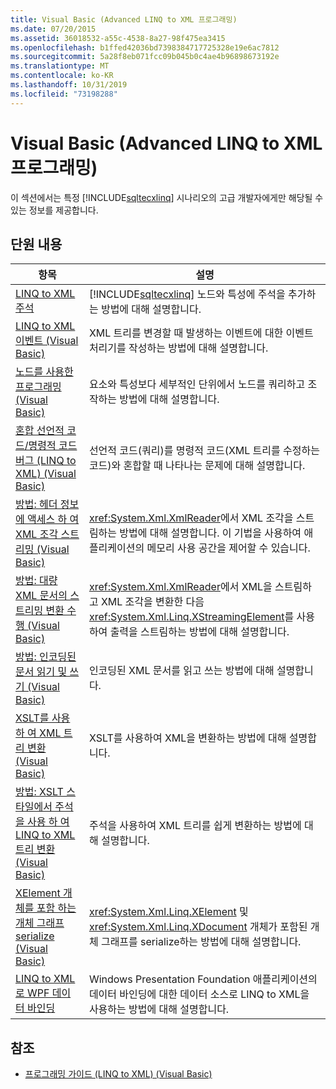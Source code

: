 ```yaml
---
title: Visual Basic (Advanced LINQ to XML 프로그래밍)
ms.date: 07/20/2015
ms.assetid: 36018532-a55c-4538-8a27-98f475ea3415
ms.openlocfilehash: b1ffed42036bd7398384717725328e19e6ac7812
ms.sourcegitcommit: 5a28f8eb071fcc09b045b0c4ae4b96898673192e
ms.translationtype: MT
ms.contentlocale: ko-KR
ms.lasthandoff: 10/31/2019
ms.locfileid: "73198288"
---
```

# <a name="advanced-linq-to-xml-programming-visual-basic"></a>Visual Basic (Advanced LINQ to XML 프로그래밍)
이 섹션에서는 특정 [!INCLUDE[sqltecxlinq](~/includes/sqltecxlinq-md.md)] 시나리오의 고급 개발자에게만 해당될 수 있는 정보를 제공합니다.  
  
## <a name="in-this-section"></a>단원 내용  
  
|항목|설명|  
|-----------|-----------------|  
|[LINQ to XML 주석](../../../../visual-basic/programming-guide/concepts/linq/linq-to-xml-annotations.md)|[!INCLUDE[sqltecxlinq](~/includes/sqltecxlinq-md.md)] 노드와 특성에 주석을 추가하는 방법에 대해 설명합니다.|  
|[LINQ to XML 이벤트 (Visual Basic)](../../../../visual-basic/programming-guide/concepts/linq/linq-to-xml-events.md)|XML 트리를 변경할 때 발생하는 이벤트에 대한 이벤트 처리기를 작성하는 방법에 대해 설명합니다.|  
|[노드를 사용한 프로그래밍 (Visual Basic)](../../../../visual-basic/programming-guide/concepts/linq/programming-with-nodes.md)|요소와 특성보다 세부적인 단위에서 노드를 쿼리하고 조작하는 방법에 대해 설명합니다.|  
|[혼합 선언적 코드/명령적 코드 버그 (LINQ to XML) (Visual Basic)](../../../../visual-basic/programming-guide/concepts/linq/mixed-declarative-code-imperative-code-bugs-linq-to-xml.md)|선언적 코드(쿼리)를 명령적 코드(XML 트리를 수정하는 코드)와 혼합할 때 나타나는 문제에 대해 설명합니다.|  
|[방법: 헤더 정보에 액세스 하 여 XML 조각 스트리밍 (Visual Basic)](../../../../visual-basic/programming-guide/concepts/linq/how-to-stream-xml-fragments-with-access-to-header-information.md)|<xref:System.Xml.XmlReader>에서 XML 조각을 스트림하는 방법에 대해 설명합니다. 이 기법을 사용하여 애플리케이션의 메모리 사용 공간을 제어할 수 있습니다.|  
|[방법: 대량 XML 문서의 스트리밍 변환 수행 (Visual Basic)](../../../../visual-basic/programming-guide/concepts/linq/how-to-perform-streaming-transform-of-large-xml-documents.md)|<xref:System.Xml.XmlReader>에서 XML을 스트림하고 XML 조각을 변환한 다음 <xref:System.Xml.Linq.XStreamingElement>를 사용하여 출력을 스트림하는 방법에 대해 설명합니다.|  
|[방법: 인코딩된 문서 읽기 및 쓰기 (Visual Basic)](../../../../visual-basic/programming-guide/concepts/linq/how-to-read-and-write-an-encoded-document.md)|인코딩된 XML 문서를 읽고 쓰는 방법에 대해 설명합니다.|  
|[XSLT를 사용 하 여 XML 트리 변환 (Visual Basic)](../../../../visual-basic/programming-guide/concepts/linq/using-xslt-to-transform-an-xml-tree.md)|XSLT를 사용하여 XML을 변환하는 방법에 대해 설명합니다.|  
|[방법: XSLT 스타일에서 주석을 사용 하 여 LINQ to XML 트리 변환 (Visual Basic)](../../../../visual-basic/programming-guide/concepts/linq/how-to-use-annotation-trees-to-transform-linq-to-xml-trees-in-an-xslt-style.md)|주석을 사용하여 XML 트리를 쉽게 변환하는 방법에 대해 설명합니다.|  
|[XElement 개체를 포함 하는 개체 그래프 serialize (Visual Basic)](../../../../visual-basic/programming-guide/concepts/linq/serializing-object-graphs-that-contain-xelement-objects.md)|<xref:System.Xml.Linq.XElement> 및 <xref:System.Xml.Linq.XDocument> 개체가 포함된 개체 그래프를 serialize하는 방법에 대해 설명합니다.|  
|[LINQ to XML로 WPF 데이터 바인딩](/visualstudio/designers/wpf-data-binding-with-linq-to-xml-overview)|Windows Presentation Foundation 애플리케이션의 데이터 바인딩에 대한 데이터 소스로 LINQ to XML을 사용하는 방법에 대해 설명합니다.|  
  
## <a name="see-also"></a>참조

- [프로그래밍 가이드 (LINQ to XML) (Visual Basic)](../../../../visual-basic/programming-guide/concepts/linq/programming-guide-linq-to-xml.md)
